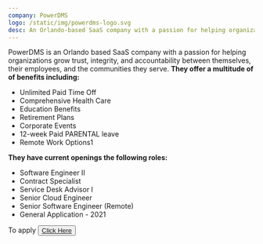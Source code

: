 ```yaml
---
company: PowerDMS
logo: /static/img/powerdms-logo.svg
desc: An Orlando-based SaaS company with a passion for helping organizations grow
---
```


PowerDMS is an Orlando based SaaS company with a passion for helping organizations grow trust, integrity, and accountability between themselves, their employees, and the communities they serve.
<strong>They offer a multitude of of benefits including:</strong>

<ul class="space-y-5 my-5">
<li>Unlimited Paid Time Off</li>
<li>Comprehensive Health Care</li>
<li>Education Benefits</li>
<li>Retirement Plans</li>
<li>Corporate Events</li>
<li>12-week Paid PARENTAL leave</li>
<li>Remote Work Options1</li>
</ul>


<strong> They have current openings the following roles:</strong>

<ul class="space-y-5 my-5">
<li>Software Engineer II</li>
<li>Contract Specialist</li>
<li>Service Desk Advisor I</li>
<li>Senior Cloud Engineer</li>
<li>Senior Software Engineer (Remote)</li>
<li>General Application - 2021</li>
</ul>

To apply
<button class="bg-tPalette2 text-white p-4 rounded-full hover:bg-tPalette3 m-8"><a href="https://www.powerdms.com/careers#current-openings">Click Here</a></button>